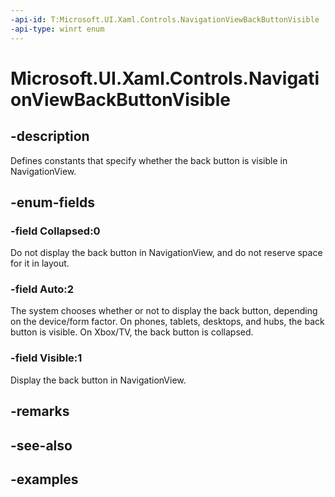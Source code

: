 ```yaml
---
-api-id: T:Microsoft.UI.Xaml.Controls.NavigationViewBackButtonVisible
-api-type: winrt enum
---
```


<!-- Enumeration syntax.
public enum NavigationViewBackButtonVisible : int 
-->

# Microsoft.UI.Xaml.Controls.NavigationViewBackButtonVisible

## -description

Defines constants that specify whether the back button is visible in NavigationView.

## -enum-fields

### -field Collapsed:0

Do not display the back button in NavigationView, and do not reserve space for it in layout.

### -field Auto:2

The system chooses whether or not to display the back button, depending on the device/form factor. On phones, tablets, desktops, and hubs, the back button is visible. On Xbox/TV, the back button is collapsed. 

### -field Visible:1

Display the back button in NavigationView.

## -remarks

## -see-also

## -examples
